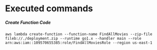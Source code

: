# Executed commands

##### Create Function Code
`aws lambda create-function --function-name FindAllMovies --zip-file fileb://./deployment.zip --runtime go1.x --handler main --role arn:aws:iam::109570655385:role/FindAllMoviesRole --region us-east-1`

